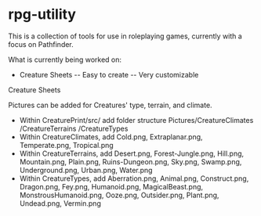 # rpg-utility
This is a collection of tools for use in roleplaying games, currently with a focus on Pathfinder.

What is currently being worked on:
- Creature Sheets
 -- Easy to create
 -- Very customizable

Creature Sheets

Pictures can be added for Creatures' type, terrain, and climate.
- Within CreaturePrint/src/ add folder structure Pictures/CreatureClimates
							/CreatureTerrains
							/CreatureTypes
- Within CreatureClimates, add Cold.png, Extraplanar.png, Temperate.png, Tropical.png
- Within CreatureTerrains, add Desert.png, Forest-Jungle.png, Hill.png, Mountain.png, Plain.png, Ruins-Dungeon.png, Sky.png, Swamp.png, Underground.png, Urban.png, Water.png
- Within CreatureTypes, add Aberration.png, Animal.png, Construct.png, Dragon.png, Fey.png, Humanoid.png, MagicalBeast.png, MonstrousHumanoid.png, Ooze.png, Outsider.png, Plant.png, Undead.png, Vermin.png

